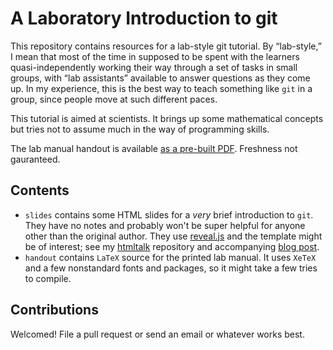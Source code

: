 # A Laboratory Introduction to git

This repository contains resources for a lab-style git tutorial. By
“lab-style,” I mean that most of the time in supposed to be spent with the
learners quasi-independently working their way through a set of tasks in small
groups, with “lab assistants” available to answer questions as they come up.
In my experience, this is the best way to teach something like `git` in a
group, since people move at such different paces.

This tutorial is aimed at scientists. It brings up some mathematical concepts
but tries not to assume much in the way of programming skills.

The lab manual handout is available [as a pre-built PDF][handoutpdf].
Freshness not gauranteed.

[handoutpdf]: http://newton.cx/~peter/files/git-lab-handout.pdf


## Contents

* `slides` contains some HTML slides for a *very* brief introduction to `git`.
  They have no notes and probably won't be super helpful for anyone other than
  the original author. They use [reveal.js] and the template might be of
  interest; see my [htmltalk] repository and accompanying [blog
  post][slideblog].
* `handout` contains `LaTeX` source for the printed lab manual. It uses
  `XeTeX` and a few nonstandard fonts and packages, so it might take a few
  tries to compile.

[reveal.js]: https://github.com/hakimel/reveal.js/
[htmltalk]: https://github.com/pkgw/htmltalk/
[slideblog]: http://newton.cx/~peter/2013/09/slides-for-scientific-talks-in-html/


## Contributions

Welcomed! File a pull request or send an email or whatever works best.
